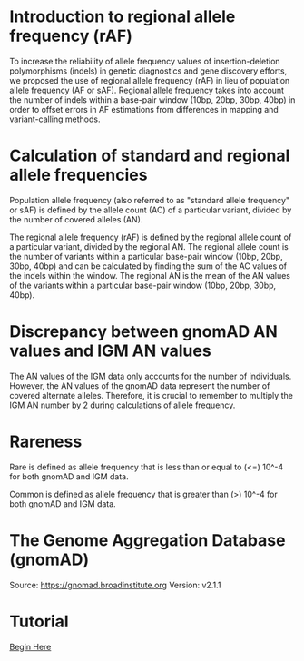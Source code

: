 # Introduction to regional allele frequency (rAF)
To increase the reliability of allele frequency values of insertion-deletion polymorphisms (indels) in genetic diagnostics and gene discovery efforts, we proposed the use of regional allele frequency (rAF) in lieu of population allele frequency (AF or sAF). Regional allele frequency takes into account the number of indels within a base-pair window (10bp, 20bp, 30bp, 40bp) in order to offset errors in AF estimations from differences in mapping and variant-calling methods. 

# Calculation of standard and regional allele frequencies
Population allele frequency (also referred to as "standard allele frequency" or sAF) is defined by the allele count (AC) of a particular variant, divided by the number of covered alleles (AN). 

The regional allele frequency (rAF) is defined by the regional allele count of a particular variant, divided by the regional AN. The regional allele count is the number of variants within a particular base-pair window (10bp, 20bp, 30bp, 40bp) and can be calculated by finding the sum of the AC values of the indels within the window. The regional AN is the mean of the AN values of the variants within a particular base-pair window (10bp, 20bp, 30bp, 40bp).

# Discrepancy between gnomAD AN values and IGM AN values
The AN values of the IGM data only accounts for the number of individuals. However, the AN values of the gnomAD data represent the number of covered alternate alleles. Therefore, it is crucial to remember to multiply the IGM AN number by 2 during calculations of allele frequency. 

# Rareness
Rare is defined as allele frequency that is less than or equal to (<=) 10^-4 for both gnomAD and IGM data. 

Common is defined as allele frequency that is greater than (>) 10^-4 for both gnomAD and IGM data. 

# The Genome Aggregation Database (gnomAD)
Source: https://gnomad.broadinstitute.org
Version: v2.1.1

# Tutorial 
<a href="https://github.com/ColumbiaCPMG/RegionalAlleleFrequency/blob/main/tutorial.md" target="_blank">Begin Here</a>
